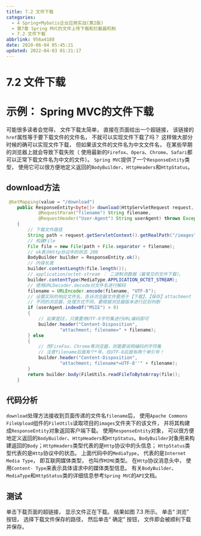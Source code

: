 ```yaml
---
title: 7.2 文件下载
categories: 
  - 4 Spring+Mybatis企业应用实战(第2版)
  - 第7章 Spring MVC的文件上传下载和拦截器机制
  - 7.2 文件下载
abbrlink: 956a4188
date: 2020-06-04 05:45:21
updated: 2022-04-03 01:21:17
---
```

# 7.2 文件下载
# 示例： Spring MVC的文件下载
可能很多读者会觉得， 文件下载太简单， 直接在页面给出一个超链接， 该链接的`href`属性等于要下载文件的文件名， 不就可以实现文件下载了吗？ 这样做大部分时候的确可以实现文件下载， 但如果该文件的文件名为中文文件名， 在某些早期的浏览器上就会导致下载失败（ 使用最新的`Firefox`、`Opera`、`Chrome`、`Safari`都可以正常下载文件名为中文的文件）。
`Spring MVC`提供了一个`ResponseEntity`类型， 使用它可以很方便地定义返回的`BodyBuilder`、`HttpHeaders`和`HttpStatus`。
## download方法
```java
 @GetMapping(value = "/download")
    public ResponseEntity<byte[]> download(HttpServletRequest request,
            @RequestParam("filename") String filename,
            @RequestHeader("User-Agent") String userAgent) throws Exception
    {
        // 下载文件路径
        String path = request.getServletContext().getRealPath("/images");
        // 构建File
        File file = new File(path + File.separator + filename);
        // ok表示Http协议中的状态 200
        BodyBuilder builder = ResponseEntity.ok();
        // 内容长度
        builder.contentLength(file.length());
        // application/octet-stream ： 二进制流数据（最常见的文件下载）。
        builder.contentType(MediaType.APPLICATION_OCTET_STREAM);
        // 使用URLDecoder.decode对文件名进行解码
        filename = URLEncoder.encode(filename, "UTF-8");
        // 设置实际的响应文件名，告诉浏览器文件要用于【下载】、【保存】attachment 以附件形式
        // 不同的浏览器，处理方式不同，要根据浏览器版本进行区别判断
        if (userAgent.indexOf("MSIE") > 0)
        {
            // 如果是IE，只需要用UTF-8字符集进行URL编码即可
            builder.header("Content-Disposition",
                    "attachment; filename=" + filename);
        } else
        {
            // 而FireFox、Chrome等浏览器，则需要说明编码的字符集
            // 注意filename后面有个*号，在UTF-8后面有两个单引号！
            builder.header("Content-Disposition",
                    "attachment; filename*=UTF-8''" + filename);
        }
        return builder.body(FileUtils.readFileToByteArray(file));
    }
```
## 代码分析
`download`处理方法接收到页面传递的文件名`filename`后， 使用`Apache Commons FileUpload`组件的`FileUtils`读取项目的`images`文件夹下的该文件， 并将其构建成`ResponseEntity`对象返回客户端下载。
使用`ResponseEntity`对象， 可以很方便地定义返回的`BodyBuilder`、`HttpHeaders`和`HttpStatus`。`BodyBuilder`对象用来构建返回的`Body`；`HttpHeaders`类型代表的是`Http`协议中的头信息；
`HttpStatus`类型代表的是`Http`协议中的状态。 上面代码中的`MediaType`， 代表的是`Internet Media Type`， 即互联网媒体类型， 也叫作`MIME`类型。
在`Http`协议消息头中， 使用`Content- Type`来表示具体请求中的媒体类型信息。 有关`BodyBuilder`、`MediaType`和`HttpStatus`类的详细信息参考`Spring MVC`的`API`文档。
## 测试
单击下载页面的超链接， 显示文件正在下载。 结果如图 7.3 所示。
单击“ 浏览” 按钮， 选择下载文件保存的路径， 然后单击“ 确定” 按钮， 文件即会被顺利下载并保存。
